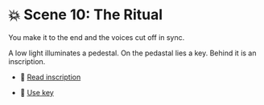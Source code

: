 
# 💥 Scene 10: The Ritual

You make it to the end and the voices cut off in sync.

A low light illuminates a pedestal. On the pedastal lies a key.
Behind it is an inscription.

- 🧮 [Read inscription](./scene11A.md)

- 🔑 [Use key](./scene11B.md)